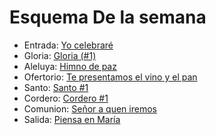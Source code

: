# Esquema De la semana

- Entrada: [Yo celebraré](entrada/yo_celebrare.md)
- Gloria: [Gloria (#1)](gloria/gloria_1.md)
- Aleluya: [Himno de paz](aleluya/himno_de_paz.md)
- Ofertorio: [Te presentamos el vino y el pan](ofertorio/te_presentamos_el_vino_y_el_pan.md)
- Santo: [Santo #1](santo/santo_1.md)
- Cordero: [Cordero #1](cordero/cordero_1.md)
- Comunion: [Señor a quen iremos](comunion/senior_a_quien_iremos.md)
- Salida: [Piensa en María](salida/piensa_en_maria.md)
